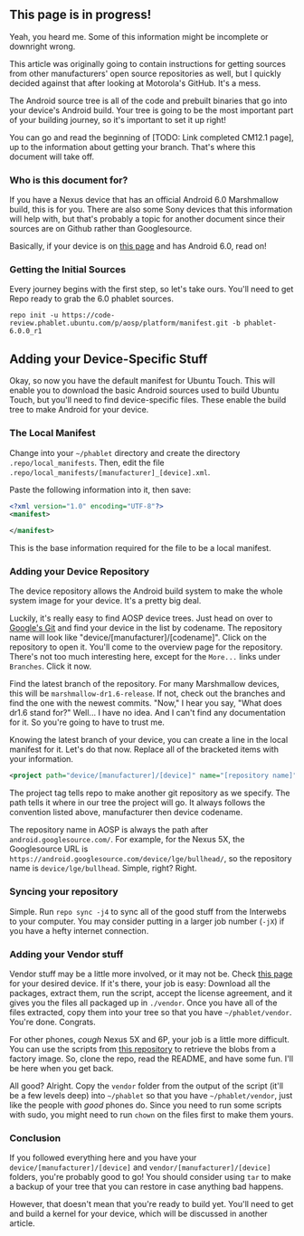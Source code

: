 ## This page is in progress!

Yeah, you heard me. Some of this information might be incomplete or downright wrong.

This article was originally going to contain instructions for getting sources from other manufacturers' open source repositories as well, but I quickly decided against that after looking at Motorola's GitHub. It's a mess.

The Android source tree is all of the code and prebuilt binaries that go into your device's Android build. Your tree is going to be the most important part of your building journey, so it's important to set it up right!

You can go and read the beginning of [TODO: Link completed CM12.1 page], up to the information about getting your branch. That's where this document will take off.

### Who is this document for?

If you have a Nexus device that has an official Android 6.0 Marshmallow build, this is for you. There are also some Sony devices that this information will help with, but that's probably a topic for another document since their sources are on Github rather than Googlesource.

Basically, if your device is on [this page](https://source.android.com/source/building-kernels.html) and has Android 6.0, read on!

### Getting the Initial Sources

Every journey begins with the first step, so let's take ours. You'll need to get Repo ready to grab the 6.0 phablet sources.

`repo init -u https://code-review.phablet.ubuntu.com/p/aosp/platform/manifest.git -b phablet-6.0.0_r1`

## Adding your Device-Specific Stuff

Okay, so now you have the default manifest for Ubuntu Touch. This will enable you to download the basic Android sources used to build Ubuntu Touch, but you'll need to find device-specific files. These enable the build tree to make Android for your device.

### The Local Manifest


Change into your `~/phablet` directory and create the directory `.repo/local_manifests`. Then, edit the file `.repo/local_manifests/[manufacturer]_[device].xml`. 

Paste the following information into it, then save:

```xml
<?xml version="1.0" encoding="UTF-8"?>
<manifest>

</manifest>
```

This is the base information required for the file to be a local manifest.


### Adding your Device Repository

The device repository allows the Android build system to make the whole system image for your device. It's a pretty big deal.

Luckily, it's really easy to find AOSP device trees. Just head on over to [Google's Git](https://android.googlesource.com/?format=HTML) and find your device in the list by codename. The repository name will look like "device/[manufacturer]/[codename]". Click on the repository to open it. You'll come to the overview page for the repository. There's not too much interesting here, except for the `More...` links under `Branches`. Click it now.

Find the latest branch of the repository. For many Marshmallow devices, this will be `marshmallow-dr1.6-release`. If not, check out the branches and find the one with the newest commits.
"Now," I hear you say, "What does dr1.6 stand for?" 
Well... I have no idea. And I can't find any documentation for it. So you're going to have to trust me.

Knowing the latest branch of your device, you can create a line in the local manifest for it. Let's do that now. Replace all of the bracketed items with your information.

```xml
<project path="device/[manufacturer]/[device]" name="[repository name]" remote="aosp" revision="[name of revision you found]" />
```

The project tag tells repo to make another git repository as we specify. The path tells it where in our tree the project will go. It always follows the convention listed above, manufacturer then device codename.

The repository name in AOSP is always the path after `android.googlesource.com/`. For example, for the Nexus 5X, the Googlesource URL is `https://android.googlesource.com/device/lge/bullhead/`, so the repository name is `device/lge/bullhead`. Simple, right? Right.


### Syncing your repository

Simple. Run `repo sync -j4` to sync all of the good stuff from the Interwebs to your computer. You may consider putting in a larger job number (`-jX`) if you have a hefty internet connection.

### Adding your Vendor stuff

Vendor stuff may be a little more involved, or it may not be. Check [this page](https://developers.google.com/android/nexus/drivers) for your desired device. If it's there, your job is easy: Download all the packages, extract them, run the script, accept the license agreement, and it gives you the files all packaged up in `./vendor`. Once you have all of the files extracted, copy them into your tree so that you have `~/phablet/vendor`. You're done. Congrats.

For other phones, *cough* Nexus 5X and 6P, your job is a little more difficult. You can use the scripts from [this repository](https://github.com/anestisb/android-prepare-vendor) to retrieve the blobs from a factory image. So, clone the repo, read the README, and have some fun. I'll be here when you get back.

All good? Alright. Copy the `vendor` folder from the output of the script (it'll be a few levels deep) into `~/phablet` so that you have `~/phablet/vendor`, just like the people with *good* phones do. Since you need to run some scripts with sudo, you might need to run `chown` on the files first to make them yours.

### Conclusion

If you followed everything here and you have your `device/[manufacturer]/[device]` and `vendor/[manufacturer]/[device]` folders, you're probably good to go! You should consider using `tar` to make a backup of your tree that you can restore in case anything bad happens.

However, that doesn't mean that you're ready to build yet. You'll need to get and build a kernel for your device, which will be discussed in another article.